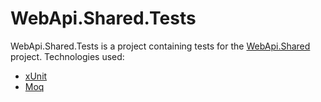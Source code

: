 # WebApi.Shared.Tests

WebApi.Shared.Tests is a project containing tests for the [WebApi.Shared](../../src/WebApi.Shared/) project. Technologies used:

- [xUnit](https://xunit.net/)
- [Moq](https://github.com/devlooped/moq)
